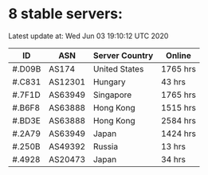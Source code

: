# 8 stable servers:

Latest update at: Wed Jun 03 19:10:12 UTC 2020

| ID | ASN | Server Country | Online |
| -- | --- | -------------- | ------ |
| #.D09B | AS174 | United States | 1765 hrs |
| #.C831 | AS12301 | Hungary | 43 hrs |
| #.7F1D | AS63949 | Singapore | 1765 hrs |
| #.B6F8 | AS63888 | Hong Kong | 1515 hrs |
| #.BD3E | AS63888 | Hong Kong | 2584 hrs |
| #.2A79 | AS63949 | Japan | 1424 hrs |
| #.250B | AS49392 | Russia | 13 hrs |
| #.4928 | AS20473 | Japan | 34 hrs |

